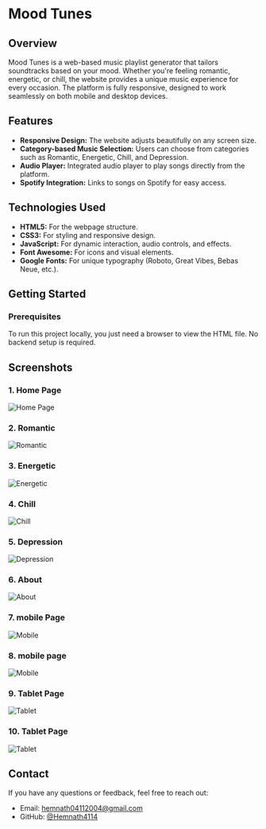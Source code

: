 # Mood Tunes

## Overview
Mood Tunes is a web-based music playlist generator that tailors soundtracks based on your mood. Whether you're feeling romantic, energetic, or chill, the website provides a unique music experience for every occasion. The platform is fully responsive, designed to work seamlessly on both mobile and desktop devices.

## Features
- **Responsive Design:** The website adjusts beautifully on any screen size.
- **Category-based Music Selection:** Users can choose from categories such as Romantic, Energetic, Chill, and Depression.
- **Audio Player:** Integrated audio player to play songs directly from the platform.
- **Spotify Integration:** Links to songs on Spotify for easy access.
  
## Technologies Used
- **HTML5:** For the webpage structure.
- **CSS3:** For styling and responsive design.
- **JavaScript:** For dynamic interaction, audio controls, and effects.
- **Font Awesome:** For icons and visual elements.
- **Google Fonts:** For unique typography (Roboto, Great Vibes, Bebas Neue, etc.).

## Getting Started

### Prerequisites
To run this project locally, you just need a browser to view the HTML file. No backend setup is required.

## Screenshots

### 1. Home Page
![Home Page](assets/home.png)

### 2. Romantic
![Romantic](assets/romantic.png)

### 3. Energetic
![Energetic](assets/energetic.png)

### 4. Chill
![Chill](assets/chill.png)

### 5. Depression
![Depression](assets/depression.png)

### 6. About
![About](assets/about.png)

### 7. mobile Page
![Mobile](assets/mobile.png)

### 8. mobile page
![Mobile](assets/mobil-2.png)

### 9. Tablet Page
![Tablet](assets/tablet.png)

### 10. Tablet Page
![Tablet](assets/tablet-about.png)

## Contact

If you have any questions or feedback, feel free to reach out:

- Email: hemnath04112004@gmail.com
- GitHub: [@Hemnath4114](https://github.com/Hemnath4114)


